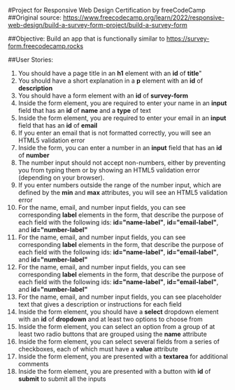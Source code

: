 #Project for Responsive Web Design Certification by freeCodeCamp 
##Original source: 
https://www.freecodecamp.org/learn/2022/responsive-web-design/build-a-survey-form-project/build-a-survey-form

##Objective: 
Build an app that is functionally similar to https://survey-form.freecodecamp.rocks

##User Stories:

1. You should have a page title in an **h1** element with an **id** of **title**"
2. You should have a short explanation in a **p** element with an **id** of **description**
3. You should have a form element with an **id** of **survey-form**
4. Inside the form element, you are required to enter your name in an **input** field that has an **id** of **name** and a **type** of text
5. Inside the form element, you are required to enter your email in an **input** field that has an **id** of **email**
6. If you enter an email that is not formatted correctly, you will see an HTML5 validation error
7. Inside the form, you can enter a number in an **input** field that has an **id** of **number**
8. The number input should not accept non-numbers, either by preventing you from typing them or by showing an HTML5 validation error (depending on your browser).
9. If you enter numbers outside the range of the number input, which are defined by the **min** and **max** attributes, you will see an HTML5 validation error
10. For the name, email, and number input fields, you can see corresponding **label** elements in the form, that describe the purpose of each field with the following ids: **id="name-label"**, **id="email-label"**, and **id="number-label"**
10. For the name, email, and number input fields, you can see corresponding **label** elements in the form, that describe the purpose of each field with the following ids: **id="name-label"**, **id="email-label"**, and **id="number-label"**
10. For the name, email, and number input fields, you can see corresponding **label** elements in the form, that describe the purpose of each field with the following ids: **id="name-label"**, **id="email-label"**, and **id="number-label"**
11. For the name, email, and number input fields, you can see placeholder text that gives a description or instructions for each field
12. Inside the form element, you should have a **select** dropdown element with an **id** of **dropdown** and at least two options to choose from
13. Inside the form element, you can select an option from a group of at least two radio buttons that are grouped using the **name** attribute
14. Inside the form element, you can select several fields from a series of checkboxes, each of which must have a **value** attribute
15. Inside the form element, you are presented with a **textarea** for additional comments
16. Inside the form element, you are presented with a button with **id** of **submit** to submit all the inputs